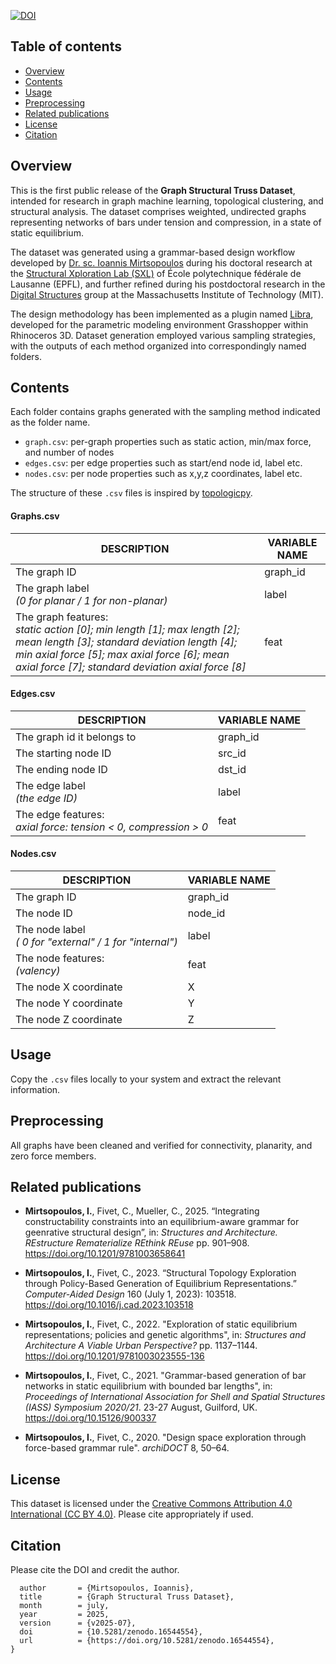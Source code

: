 [![DOI](https://zenodo.org/badge/DOI/10.5281/zenodo.16544554.svg)](https://doi.org/10.5281/zenodo.16544554)

## Table of contents
- [Overview](#overview)
- [Contents](#contents)
- [Usage](#usage)
- [Preprocessing](#preprocessing)
- [Related publications](#publications)
- [License](#license)
- [Citation](#citation)

## Overview
This is the first public release of the **Graph Structural Truss Dataset**, intended for research in graph machine learning, topological clustering, and structural analysis. The dataset comprises weighted, undirected graphs representing networks of bars under tension and compression, in a state of static equilibrium.

The dataset was generated using a grammar-based design workflow developed by [Dr. sc. Ioannis Mirtsopoulos](https://www.linkedin.com/in/ioannismirtsopoulos/) during his doctoral research at the [Structural Xploration Lab (SXL)](https://www.epfl.ch/labs/sxl/) of École polytechnique fédérale de Lausanne (EPFL), and further refined during his postdoctoral research in the [Digital Structures](http://digitalstructures.mit.edu/) group at the Massachusetts Institute of Technology (MIT).

The design methodology has been implemented as a plugin named [Libra](https://github.com/StructuralXplorationLab/Libra), developed for the parametric modeling environment Grasshopper within Rhinoceros 3D. Dataset generation employed various sampling strategies, with the outputs of each method organized into correspondingly named folders.

## Contents
Each folder contains graphs generated with the sampling method indicated as the folder name.
- `graph.csv`: per-graph properties such as static action, min/max force, and number of nodes
- `edges.csv`: per edge properties such as start/end node id, label etc.
- `nodes.csv`: per node properties such as x,y,z coordinates, label etc.

The structure of these `.csv` files is inspired by [topologicpy](https://pypi.org/project/topologicpy/).

#### Graphs.csv
| DESCRIPTION	| VARIABLE NAME	|
| --- | --- | 
| The graph ID	| graph_id
| The graph label <br>_(0 for planar / 1 for non-planar)_	| label
| The graph features:<br>  _static action [0]; min length [1]; max length [2]; mean length [3]; standard deviation length [4]; min axial force [5]; max axial force [6]; mean axial force [7]; standard deviation axial force [8]_ | feat

#### Edges.csv
| DESCRIPTION	| VARIABLE NAME	|
| --- | --- |
| The graph id it belongs to | graph_id
| The starting node ID	| src_id
| The ending node ID | dst_id
| The edge label<br> _(the edge ID)_	| label
| The edge features:<br> _axial force: tension < 0, compression > 0_ | feat

#### Nodes.csv
| DESCRIPTION	| VARIABLE NAME
| --- | --- |
| The graph ID	| graph_id
| The node ID	| node_id
| The node label<br>_( 0 for "external" / 1 for "internal")_ | label
| The node features:<br> _(valency)_ | feat
| The node X coordinate	| X
| The node Y coordinate	| Y
| The node Z coordinate	| Z

## Usage
Copy the `.csv` files locally to your system and extract the relevant information.

## Preprocessing
All graphs have been cleaned and verified for connectivity, planarity, and zero force members.

## Related publications
- **Mirtsopoulos, I.**, Fivet, C., Mueller, C., 2025. “Integrating constructability constraints into an equilibrium-aware grammar for geenrative structural design”, in: _Structures and Architecture. REstructure Rematerialize REthink REuse_ pp. 901–908. <https://doi.org/10.1201/9781003658641>

- **Mirtsopoulos, I.**, Fivet, C., 2023. “Structural Topology Exploration through Policy-Based Generation of Equilibrium Representations.” _Computer-Aided Design_ 160 (July 1, 2023): 103518. <https://doi.org/10.1016/j.cad.2023.103518>

- **Mirtsopoulos, I.**, Fivet, C., 2022. "Exploration of static equilibrium representations; policies and genetic algorithms", in: _Structures and Architecture A Viable Urban Perspective?_ pp. 1137–1144. <https://doi.org/10.1201/9781003023555-136>

- **Mirtsopoulos, I.**, Fivet, C., 2021. "Grammar-based generation of bar networks in static equilibrium with bounded bar lengths", in: _Proceedings of International Association for Shell and Spatial Structures (IASS) Symposium 2020/21_. 23-27 August, Guilford, UK. <https://doi.org/10.15126/900337>

- **Mirtsopoulos, I.**, Fivet, C., 2020. "Design space exploration through force-based grammar rule". _archiDOCT_ 8, 50–64.

## License
This dataset is licensed under the [Creative Commons Attribution 4.0 International (CC BY 4.0)](https://creativecommons.org/licenses/by/4.0/). Please cite appropriately if used.

## Citation
Please cite the DOI and credit the author.

```@software{johnmirts_2025_16544554,
  author       = {Mirtsopoulos, Ioannis},
  title        = {Graph Structural Truss Dataset},
  month        = july,
  year         = 2025,
  version      = {v2025-07},
  doi          = {10.5281/zenodo.16544554},
  url          = {https://doi.org/10.5281/zenodo.16544554},
}
```
